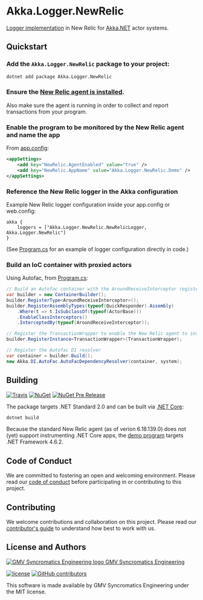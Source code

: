 # Akka.Logger.NewRelic

[Logger implementation](http://getakka.net/articles/utilities/logging.html) in New Relic for [Akka.NET](https://github.com/akkadotnet/akka.net) actor systems.

## Quickstart

### Add the `Akka.Logger.NewRelic` package to your project:

```bash
dotnet add package Akka.Logger.NewRelic
```

### Ensure the [New Relic agent is installed](https://docs.newrelic.com/docs/agents/net-agent/getting-started/introduction-new-relic-net).

Also make sure the agent is running in order to collect and report transactions from your program.

### Enable the program to be monitored by the New Relic agent and name the app

From [app.config](src/Akka.Logger.NewRelic.Demo/app.config):
```xml
<appSettings>
    <add key="NewRelic.AgentEnabled" value="true" />
    <add key="NewRelic.AppName" value="Akka.Logger.NewRelic.Demo" />
</appSettings>
```

### Reference the New Relic logger in the Akka configuration

Example New Relic logger configuration inside your app.config or web.config:

```
akka {
    loggers = ["Akka.Logger.NewRelic.NewRelicLogger, Akka.Logger.NewRelic"]
}
```

(See [Program.cs](src/Akka.Logger.NewRelic.Demo/Program.cs) for an example of logger configuration directly in code.)

### Build an IoC container with proxied actors

Using Autofac, from [Program.cs](src/Akka.Logger.NewRelic.Demo/Program.cs):

```csharp
// Build an Autofac container with the AroundReceiveInterceptor registered for all actors to be instrumented
var builder = new ContainerBuilder();
builder.RegisterType<AroundReceiveInterceptor>();
builder.RegisterAssemblyTypes(typeof(QuickResponder).Assembly)
    .Where(t => t.IsSubclassOf(typeof(ActorBase)))
    .EnableClassInterceptors()
    .InterceptedBy(typeof(AroundReceiveInterceptor));

// Register the TransactionWrapper to enable the New Relic agent to instrument the intercepted actors
builder.RegisterInstance<TransactionWrapper>(TransactionWrapper);

// Register the Autofac DI resolver
var container = builder.Build();
new Akka.DI.AutoFac.AutoFacDependencyResolver(container, system);
```

## Building

[![Travis](https://img.shields.io/travis/syncromatics/Akka.Logger.NewRelic.svg)](https://travis-ci.org/syncromatics/Akka.Logger.NewRelic)
[![NuGet](https://img.shields.io/nuget/v/Akka.Logger.NewRelic.svg)](https://www.nuget.org/packages/Akka.Logger.NewRelic/)
[![NuGet Pre Release](https://img.shields.io/nuget/vpre/Akka.Logger.NewRelic.svg)](https://www.nuget.org/packages/Akka.Logger.NewRelic/)

The package targets .NET Standard 2.0 and can be built via [.NET Core](https://www.microsoft.com/net/core):

```bash
dotnet build
```

Because the standard New Relic agent (as of verion 6.18.139.0) does not (yet) support instrumenting .NET Core apps, the [demo program](src/Akka.Monitoring.NewRelic.Demo) targets .NET Framework 4.6.2.

## Code of Conduct

We are committed to fostering an open and welcoming environment. Please read our [code of conduct](CODE_OF_CONDUCT.md) before participating in or contributing to this project.

## Contributing

We welcome contributions and collaboration on this project. Please read our [contributor's guide](CONTRIBUTING.md) to understand how best to work with us.

## License and Authors

[![GMV Syncromatics Engineering logo](https://secure.gravatar.com/avatar/645145afc5c0bc24ba24c3d86228ad39?size=16) GMV Syncromatics Engineering](https://github.com/syncromatics)

[![license](https://img.shields.io/github/license/syncromatics/Akka.Logger.NewRelic.svg)](https://github.com/syncromatics/Akka.Logger.NewRelic/blob/master/LICENSE)
[![GitHub contributors](https://img.shields.io/github/contributors/syncromatics/Akka.Logger.NewRelic.svg)](https://github.com/syncromatics/Akka.Logger.NewRelic/graphs/contributors)

This software is made available by GMV Syncromatics Engineering under the MIT license.